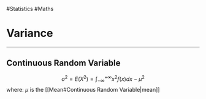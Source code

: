 #Statistics #Maths 

# Variance
---
## Continuous Random Variable
$$\sigma^2=E(X^2)=\int^{+\infty}_{-\infty}{x^2f(x)}dx-\mu^2$$
where:
$\mu$ is the [[Mean#Continuous Random Variable|mean]]